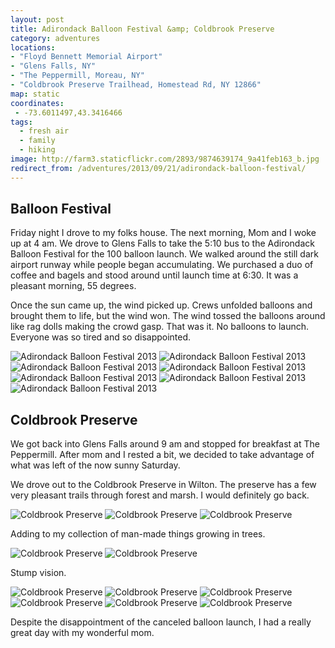 ```yaml
---
layout: post
title: Adirondack Balloon Festival &amp; Coldbrook Preserve
category: adventures
locations:
- "Floyd Bennett Memorial Airport"
- "Glens Falls, NY"
- "The Peppermill, Moreau, NY"
- "Coldbrook Preserve Trailhead, Homestead Rd, NY 12866"
map: static
coordinates:
 - -73.6011497,43.3416466
tags:
  - fresh air
  - family
  - hiking
image: http://farm3.staticflickr.com/2893/9874639174_9a41feb163_b.jpg
redirect_from: /adventures/2013/09/21/adirondack-balloon-festival/
---
```



## Balloon Festival

Friday night I drove to my folks house. The next morning, Mom and I woke up at 4 am. We drove to Glens Falls to take the 5:10 bus to the Adirondack Balloon Festival for the 100 balloon launch. We walked around the still dark airport runway while people began accumulating. We purchased a duo of coffee and bagels and stood around until launch time at 6:30. It was a pleasant morning, 55 degrees.

Once the sun came up, the wind picked up. Crews unfolded balloons and brought them to life, but the wind won. The wind tossed the balloons around like rag dolls making the crowd gasp. That was it. No balloons to launch. Everyone was so tired and so disappointed.

<div class="photos">

<img src="http://farm6.staticflickr.com/5468/9874729963_c1bf932d8a_b.jpg" class="img-half" alt="Adirondack Balloon Festival 2013">
<img src="http://farm6.staticflickr.com/5461/9874631594_e10c10a2ce_b.jpg" class="img-half" alt="Adirondack Balloon Festival 2013">
<img src="http://farm3.staticflickr.com/2865/9874732873_b11b3703e4_b.jpg" class="img-half" alt="Adirondack Balloon Festival 2013">
<img src="http://farm3.staticflickr.com/2860/9874618285_70ef7cf2c8_b.jpg" class="img-half" alt="Adirondack Balloon Festival 2013">
<img src="http://farm3.staticflickr.com/2893/9874639174_9a41feb163_b.jpg" class="img-half" alt="Adirondack Balloon Festival 2013">
<img src="http://farm8.staticflickr.com/7333/9874643754_c1eeaaaedf_b.jpg" class="img-half" alt="Adirondack Balloon Festival 2013">
<img src="http://farm8.staticflickr.com/7348/9874735143_a26183f17d_b.jpg" class="pop-out" alt="Adirondack Balloon Festival 2013">
</div>

## Coldbrook Preserve

We got back into Glens Falls around 9 am and stopped for breakfast at The Peppermill. After mom and I rested a bit, we decided to take advantage of what was left of the now sunny Saturday.

We drove out to the Coldbrook Preserve in Wilton. The preserve has a few very pleasant trails through forest and marsh. I would definitely go back.

<div class="photos">

<img src="http://farm4.staticflickr.com/3813/9874611476_443e9c3ba3_b.jpg" class="img-half" alt="Coldbrook Preserve">
<img src="http://farm6.staticflickr.com/5473/9874647796_6d4e44aec8_b.jpg" class="img-half" alt="Coldbrook Preserve">
<img src="http://farm4.staticflickr.com/3681/9874640545_5b25026774_b.jpg" class="pop-out" alt="Coldbrook Preserve">
</div>

Adding to my collection of man-made things growing in trees.

<div class="photos">

<img src="http://farm4.staticflickr.com/3788/9874673106_b9b80d8bbd_b.jpg" class="img-half" alt="Coldbrook Preserve">
<img src="http://farm8.staticflickr.com/7328/9874666895_75041378ee_b.jpg" class="img-half" alt="Coldbrook Preserve">
</div>

Stump vision.

<div class="photos">

<img src="http://farm3.staticflickr.com/2831/9874792823_443ed738d8_b.jpg" class="img-half" alt="Coldbrook Preserve">
<img src="http://farm8.staticflickr.com/7421/9874687686_3386a87dd0_b.jpg" class="img-half" alt="Coldbrook Preserve">
<img src="http://farm4.staticflickr.com/3696/9874695376_bac284f5e8_b.jpg" class="pop-out" alt="Coldbrook Preserve">
<img src="http://farm6.staticflickr.com/5349/9874772413_1280f5f169_b.jpg" class="img-half" alt="Coldbrook Preserve">
<img src="http://farm8.staticflickr.com/7446/9874599525_9fd88d2085_b.jpg" class="img-half" alt="Coldbrook Preserve">
<img src="http://farm3.staticflickr.com/2872/9874686455_a98c1b1323_b.jpg" class="pop-out" alt="Coldbrook Preserve">
</div>

Despite the disappointment of the canceled balloon launch, I had a really great day with my wonderful mom.